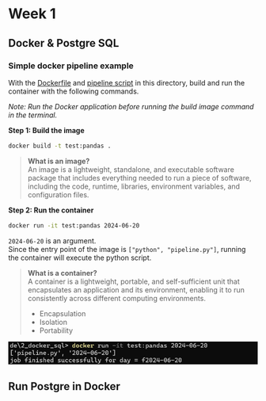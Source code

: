 # Week 1

## Docker & Postgre SQL

### Simple docker pipeline example
With the [Dockerfile](2_docker_sql/Dockerfile) and [pipeline script](2_docker_sql/pipeline.py) in this directory, build and run the container with the following commands.

*Note: Run the Docker application before running the build image command in the terminal.*

**Step 1: Build the image**

```bash
docker build -t test:pandas .
```

> **What is an image?**  
An image is a lightweight, standalone, and executable software package that includes everything needed to run a piece of software, including the code, runtime, libraries, environment variables, and configuration files.

**Step 2: Run the container**
```bash
docker run -it test:pandas 2024-06-20
```

`2024-06-20` is an argument.   
Since the entry point of the image is `["python", "pipeline.py"]`, running the container will execute the python script.

> **What is a container?**  
A container is a lightweight, portable, and self-sufficient unit that encapsulates an application and its environment, enabling it to run consistently across different computing environments.
> - Encapsulation
> - Isolation
> - Portability

![run docker](2_docker_sql/img/run-docker.PNG)

## Run Postgre in Docker
